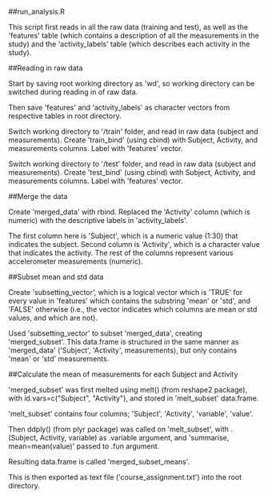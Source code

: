 ##run_analysis.R

This script first reads in all the raw data (training and test), as well as the 
'features' table (which contains a description of all the measurements in the 
study) and the 'activity_labels' table (which describes each activity in the 
study).

##Reading in raw data

Start by saving root working directory as 'wd', so working directory can be
switched during reading in of raw data.

Then save 'features' and 'activity_labels' as character vectors from 
respective tables in root directory.

Switch working directory to '/train' folder, and read in raw data 
(subject and measurements).  Create 'train_bind' (using cbind) 
with Subject, Activity, and measurements columns.  Label with 'features' vector.

Switch working directory to '/test' folder, and read in raw data 
(subject and measurements).  Create 'test_bind' (using cbind) 
with Subject, Activity, and measurements columns.  Label with 'features' vector.

##Merge the data

Create 'merged_data' with rbind.  Replaced the 'Activity' column (which is 
numeric) with the descriptive labels in 'activity_labels'.

The first column here is 'Subject', which is a numeric value (1:30) that indicates 
the subject.  Second column is 'Activity', which is a character value that 
indicates the activity.  The rest of the columns represent various accelerometer 
measurements (numeric).

##Subset mean and std data

Create 'subsetting_vector', which is a logical vector which is 'TRUE' for every 
value in 'features' which contains the substring 'mean' or 'std', and 'FALSE' 
otherwise (i.e., the vector indicates which columns are mean or std values, and
which are not).

Used 'subsetting_vector' to subset 'merged_data', creating 'merged_subset'. This 
data.frame is structured in the same manner as 'merged_data' ('Subject', 'Activity', 
measurements), but only contains 'mean' or 'std' measurements.

##Calculate the mean of measurements for each Subject and Activity

'merged_subset' was first melted using melt() (from reshape2 package), with 
id.vars=c("Subject", "Activity"), and stored in 'melt_subset' data.frame.

'melt_subset' contains four columns; 'Subject', 'Activity', 'variable', 'value'.

Then ddply() (from plyr package) was called on 'melt_subset', with 
.(Subject, Activity, variable) as .variable argument, and 'summarise, 
mean=mean(value)' passed to .fun argument.

Resulting data.frame is called 'merged_subset_means'.

This is then exported as text file ('course_assignment.txt') into 
the root directory.